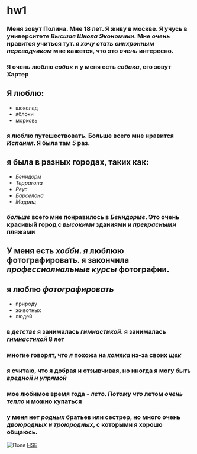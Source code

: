 # hw1
### Меня зовут Полина. Мне 18 лет. Я живу в москве. Я учусь в университете *Высшая Школа Экономики*. Мне _очень_ нравится учиться тут. ***я хочу стать синхронным переводчиком*** мне кажется, что это _очень_ интересно.
### Я очень люблю _собак_ и у меня есть _собака_, его зовут **Хартер**
## Я люблю:
+ шоколад
+ яблоки
+ морковь
### **я люблю путешествовать**. Больше всего мне нравится _Испания_. Я была там ***5*** раз.
## я была в разных городах, таких как:
+ _Бенидорм_
+ _Террагона_
+ _Реус_
+ _Барселона_
+ _Мадрид_
### *больше* всего мне **понравилось** в _Бенидорме_. Это **очень** красивый город с _высокими_ зданиями и _прекрасными_ пляжами 
## У меня есть _хобби_. *я* **люблюю** фотографировать. я закончила ***профессиолнальные курсы*** фотографии. 
##  я люблю _фотографировать_
+ природу
+ животных
+ людей
### в *детстве* я занималась _гимнастикой_. я занималась _гимнастикой_ **8 лет**
### многие говорят, что _я_ похожа на ***хомяка*** из-за своих *щек*
### я считаю, что я **добрая и отзывчивая**, но иногда я могу быть *вредной и упрямой* 
### мое любимое время года - _лето_. *Потому что* летом _очень_ ***тепло*** и можно **купаться**
### у меня нет _родных_ братьев или сестрер, но много очень ***двоюродных и троюродных***, с которыми я **хорошо** общаюсь.
![Поля](https://pp.userapi.com/c840226/v840226659/11d7b/hqfmT6K5Afg.jpg)
[HSE](https://www.hse.ru/)
